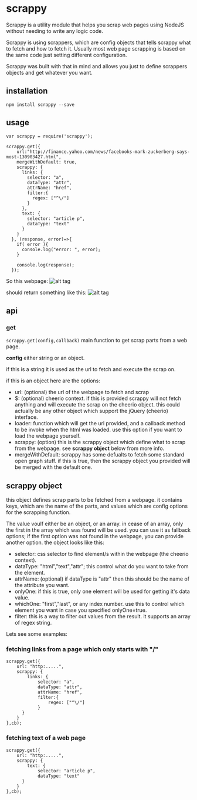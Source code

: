 # scrappy
Scrappy is a utility module that helps you scrap web pages using NodeJS without needing to write any logic code.

Scrappy is using scrappers, which are config objects that tells scrappy what to fetch and how to fetch it. Usually most web page scrapping is based on the same code just setting different configuration.

Scrappy was built with that in mind and allows you just to define scrappers objects and get whatever you want.

## installation
`npm install scrappy --save`

## usage

```
var scrappy = require('scrappy');

scrappy.get({
    url:"http://finance.yahoo.com/news/facebooks-mark-zuckerberg-says-most-130903427.html",
    mergeWithDefault: true,
    scrappy: {
      links: {
        selector: "a",
        dataType: "attr",
        attrName: "href",
        filter:{
          regex: ["^\/"]
        }
      },
      text: {
        selector: "article p",
        dataType: "text"
      }
    }
  }, (response, error)=>{
    if( error ){
      console.log("error: ", error);
    }
    
    console.log(response);
  });

```

So this webpage:
![alt tag](https://raw.githubusercontent.com/mrharel/scrappy/master/yahoo.png)

should return something like this:
![alt tag](https://raw.githubusercontent.com/mrharel/scrappy/master/yahoo-result.png)

## api
### get
`scrappy.get(config,callback)`
main function to get scrap parts from a web page. 

**config** either string or an object. 

if this is a string it is used as the url to fetch and execute the scrap on. 

if this is an object here are the options:
- url: (optional) the url of the webpage to fetch and scrap
- $: (optional) cheerio context. if this is provided scrappy will not fetch anything and will execute the scrap on the cheerio object. this could actually be any other object which support the jQuery (cheerio) interface. 
- loader: function which will get the url provided, and a callback method to be invoke when the html was loaded. use this option if you want to load the webpage yourself. 
- scrappy: (option) this is the scrappy object which define what to scrap from the webpage. see **scrappy object** below from more info.
- mergeWithDefault: scrappy has some defualts to fetch some standard open graph stuff. if this is true, then the scrappy object you provided will be merged with the default one. 


## scrappy object
this object defines scrap parts to be fetched from a webpage. it contains keys, which are the name of the parts, and values which are config options for the scrapping function. 

The value voulf either be an object, or an array. in cease of an array, only the first in the array which was found will be used. you can use it as fallback options; if the first option was not found in the webpage, you can provide another option. 
the object looks like this:
- selector: css selector to find element/s within the webpage (the cheerio context). 
- dataType: "html","text","attr"; this control what do you want to take from the element. 
- attrName: (optional) if dataType is "attr" then this should be the name of the attribute you want.
- onlyOne: if this is true, only one element will be used for getting it's data value. 
- whichOne: "first","last", or any index number. use this to control which element you want in case you specified onlyOne=true. 
- filter: this is a way to filter out values from the result. it supports an array of regex string. 
 

Lets see some examples:

### fetching links from a page which only starts with "/"
```
scrappy.get({
    url: "http:.....",
    scrappy: {
        links: {
            selector: "a",
            dataType: "attr",
            attrName: "href",
            filter:{
                regex: ["^\/"]
            }
      }
    }
},cb);
```

### fetching text of a web page
```
scrappy.get({
    url: "http:.....",
    scrappy: {
        text: {
            selector: "article p",
            dataType: "text"
      }
    }
},cb);
```
